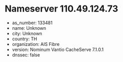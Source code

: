 # Nameserver 110.49.124.73

* as_number: 133481
* name: Unknown
* city: Unknown
* country: TH
* organization: AIS Fibre
* version: Nominum Vantio CacheServe 7.1.0.1
* dnssec: false
